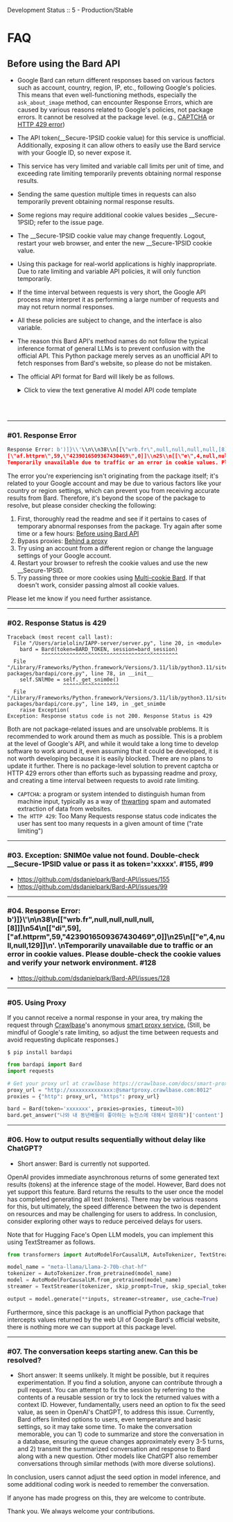Development Status :: 5 - Production/Stable

# FAQ

## Before using the Bard API
- Google Bard can return different responses based on various factors such as account, country, region, IP, etc., following Google's policies. This means that even well-functioning methods, especially the `ask_about_image` method, can encounter Response Errors, which are caused by various reasons related to Google's policies, not package errors. It cannot be resolved at the package level. (e.g., [CAPTCHA](https://en.wikipedia.org/wiki/CAPTCHA) or [HTTP 429 error](https://developer.mozilla.org/en-US/docs/Web/HTTP/Status/429))
- The API token(__Secure-1PSID cookie value) for this service is unofficial. Additionally, exposing it can allow others to easily use the Bard service with your Google ID, so never expose it.
- This service has very limited and variable call limits per unit of time, and exceeding rate limiting temporarily prevents obtaining normal response results.
- Sending the same question multiple times in requests can also temporarily prevent obtaining normal response results.
- Some regions may require additional cookie values besides __Secure-1PSID; refer to the issue page.
- The __Secure-1PSID cookie value may change frequently. Logout, restart your web browser, and enter the new __Secure-1PSID cookie value.
- Using this package for real-world applications is highly inappropriate. Due to rate limiting and variable API policies, it will only function temporarily.
- If the time interval between requests is very short, the Google API process may interpret it as performing a large number of requests and may not return normal responses.
- All these policies are subject to change, and the interface is also variable.
- The reason this Bard API's method names do not follow the typical inference format of general LLMs is to prevent confusion with the official API. This Python package merely serves as an unofficial API to fetch responses from Bard's website, so please do not be mistaken.
- The official API format for Bard will likely be as follows.
  <details>
  <summary>Click to view the text generative AI model API code template</summary>
  
  ```python
  bard.configure(api_key='YOUR_API_KEY')
  
  models = [m for m in palm.list_models() if 'generateText' in m.supported_generation_methods]
  model = models[0].name
  print(model)
  
  prompt = "Who are you?"
  
  completion = bard.generate_text(
      model=model,
      prompt=prompt,
      temperature=0,
      # The maximum length of the response
      max_output_tokens=800,
  )
  ```
  </details>



<br><br>



***

### #01. Response Error
```python
Response Error: b')]}\\'\\n\\n38\\n[[\"wrb.fr\",null,null,null,null,[8]]]\\n54\\n[[\"di\",59],
[\"af.httprm\",59,\"4239016509367430469\",0]]\\n25\\n[[\"e\",4,null,null,129]]\\n'. 
Temporarily unavailable due to traffic or an error in cookie values. Please double-check the cookie values and verify your network environment.
```

The error you're experiencing isn't originating from the package itself; it's related to your Google account and may be due to various factors like your country or region settings, which can prevent you from receiving accurate results from Bard. Therefore, it's beyond the scope of the package to resolve, but please consider checking the following:

1. First, thoroughly read the readme and see if it pertains to cases of temporary abnormal responses from the package. Try again after some time or a few hours: [Before using Bard API](https://github.com/dsdanielpark/Bard-API/blob/main/README.md#before-using-the-bard-api)
2. Bypass proxies: [Behind a proxy](https://github.com/dsdanielpark/Bard-API#behind-a-proxy)
3. Try using an account from a different region or change the language settings of your Google account.
4. Restart your browser to refresh the cookie values and use the new __Secure-1PSID.
5. Try passing three or more cookies using [Multi-cookie Bard](https://github.com/dsdanielpark/Bard-API/blob/main/documents/README_DEV.md#multi-cookie-bard). If that doesn't work, consider passing almost all cookie values.

Please let me know if you need further assistance.

***

### #02. Response Status is 429

```
Traceback (most recent call last):
  File "/Users/arielolin/IAPP-server/server.py", line 20, in <module>
    bard = Bard(token=BARD_TOKEN, session=bard_session)
           ^^^^^^^^^^^^^^^^^^^^^^^^^^^^^^^^^^^^^^^^^^^^
  File "/Library/Frameworks/Python.framework/Versions/3.11/lib/python3.11/site-packages/bardapi/core.py", line 78, in __init__
    self.SNlM0e = self._get_snim0e()
                  ^^^^^^^^^^^^^^^^^^
  File "/Library/Frameworks/Python.framework/Versions/3.11/lib/python3.11/site-packages/bardapi/core.py", line 149, in _get_snim0e
    raise Exception(
Exception: Response status code is not 200. Response Status is 429
```

Both are not package-related issues and are unsolvable problems. It is recommended to work around them as much as possible. This is a problem at the level of Google's API, and while it would take a long time to develop software to work around it, even assuming that it could be developed, it is not worth developing because it is easily blocked. There are no plans to update it further. There is no package-level solution to prevent captcha or HTTP 429 errors other than efforts such as bypassing readme and proxy, and creating a time interval between requests to avoid rate limiting.
- `CAPTCHA`: a program or system intended to distinguish human from machine input, typically as a way of [thwarting](https://www.google.com/search?sca_esv=573532060&sxsrf=AM9HkKmd5Faz1q0x4sLsgIG3VgVR9V18iA:1697335053753&q=thwarting&si=ALGXSlbSiMNWMsv5Y0U_0sBS8EWzwSlNZdPczeDdDqrhgxYO86hMDzIqBVTJp6ZKxKdXeVsCSihVIJAH_MROqwPM7RtQB0OoEA%3D%3D&expnd=1) spam and automated extraction of data from websites.
- `The HTTP 429`: Too Many Requests response status code indicates the user has sent too many requests in a given amount of time ("rate limiting")

***

### #03. Exception: SNlM0e value not found. Double-check __Secure-1PSID value or pass it as token='xxxxx'. #155, #99
- https://github.com/dsdanielpark/Bard-API/issues/155
- https://github.com/dsdanielpark/Bard-API/issues/99

***

### #04. Response Error: b')]}\\'\\n\\n38\\n[[\"wrb.fr\",null,null,null,null,[8]]]\\n54\\n[[\"di\",59],[\"af.httprm\",59,\"4239016509367430469\",0]]\\n25\\n[[\"e\",4,null,null,129]]\\n'. \nTemporarily unavailable due to traffic or an error in cookie values. Please double-check the cookie values and verify your network environment. #128
- https://github.com/dsdanielpark/Bard-API/issues/128

***

### #05. Using Proxy
If you cannot receive a normal response in your area, try making the request through [Crawlbase](https://crawlbase.com/)'s anonymous [smart proxy service.](https://crawlbase.com/docs/smart-proxy/get/) (Still, be mindful of Google's rate limiting, so adjust the time between requests and avoid requesting duplicate responses.)

```
$ pip install bardapi
```

```python
from bardapi import Bard
import requests

# Get your proxy url at crawlbase https://crawlbase.com/docs/smart-proxy/get/
proxy_url = "http://xxxxxxxxxxxxxx:@smartproxy.crawlbase.com:8012" 
proxies = {"http": proxy_url, "https": proxy_url}

bard = Bard(token='xxxxxxx', proxies=proxies, timeout=30)
bard.get_answer("나와 내 동년배들이 좋아하는 뉴진스에 대해서 알려줘")['content']
```

***

### #06. How to output results sequentially without delay like ChatGPT?

- Short answer: Bard is currently not supported.

OpenAI provides immediate asynchronous returns of some generated text results (tokens) at the inference stage of the model. However, Bard does not yet support this feature. Bard returns the results to the user once the model has completed generating all text (tokens). There may be various reasons for this, but ultimately, the speed difference between the two is dependent on resources and may be challenging for users to address. In conclusion, consider exploring other ways to reduce perceived delays for users.

Note that for Hugging Face's Open LLM models, you can implement this using TextStreamer as follows.


```python
from transformers import AutoModelForCausalLM, AutoTokenizer, TextStreamer

model_name = "meta-llama/Llama-2-70b-chat-hf"
tokenizer = AutoTokenizer.from_pretrained(model_name)
model = AutoModelForCausalLM.from_pretrained(model_name)
streamer = TextStreamer(tokenizer, skip_prompt=True, skip_special_tokens=True)

output = model.generate(**inputs, streamer=streamer, use_cache=True)
```

Furthermore, since this package is an unofficial Python package that intercepts values returned by the web UI of Google Bard's official website, there is nothing more we can support at this package level.

***

### #07. The conversation keeps starting anew. Can this be resolved?

- Short answer: It seems unlikely. It might be possible, but it requires experimentation. If you find a solution, anyone can contribute through a pull request.
You can attempt to fix the session by referring to the contents of a reusable session or try to lock the returned values with a context ID. However, fundamentally, users need an option to fix the seed value, as seen in OpenAI's ChatGPT, to address this issue. Currently, Bard offers limited options to users, even temperature and basic settings, so it may take some time. To make the conversation memorable, you can 1) code to summarize and store the conversation in a database, ensuring the queue changes approximately every 3-5 turns, and 2) transmit the summarized conversation and response to Bard along with a new question. Other models like ChatGPT also remember conversations through similar methods (with more diverse solutions).

In conclusion, users cannot adjust the seed option in model inference, and some additional coding work is needed to remember the conversation.

If anyone has made progress on this, they are welcome to contribute.

Thank you. We always welcome your contributions.
